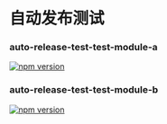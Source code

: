 # 自动发布测试

### auto-release-test-test-module-a

<a href="https://badge.fury.io/js/auto-release-test-test-module-a" title="npm">
<img src="https://img.shields.io/npm/v/auto-release-test-test-module-a.svg?style=flat-square" alt="npm version"/>
</a>

### auto-release-test-test-module-b

<a href="https://badge.fury.io/js/auto-release-test-test-module-b" title="npm">
<img src="https://img.shields.io/npm/v/auto-release-test-test-module-b.svg?style=flat-square" alt="npm version"/>
</a>
